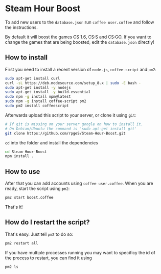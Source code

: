 # Steam Hour Boost

To add new users to the `database.json` run `coffee user.coffee` and follow the instructions.

By default it will boost the games CS 1.6, CS:S and CS:GO. If you want to change the games that are being boosted, edit the `database.json` directly!

## How to install
First you need to install a recent version of `node.js`, `coffee-script` and `pm2`:

```bash
sudo apt-get install curl
curl -sL https://deb.nodesource.com/setup_8.x | sudo -E bash -
sudo apt-get install -y nodejs
sudo apt-get install -y build-essential
sudo npm -g install npm@latest
sudo npm -g install coffee-script pm2
sudo pm2 install coffeescript
```

Afterwards upload this script to your server, or clone it using `git`:

```bash
# If git is missing on your server google on how to install it.
# On Debian/Ubuntu the command is 'sudo apt-get install git'
git clone https://github.com/rpgeS/Steam-Hour-Boost.git
```

`cd` into the folder and install the dependencies

```bash
cd Steam-Hour-Boost
npm install .
```

## How to use

After that you can add accounts using `coffee user.coffee`. When you are ready, start the script using `pm2`:

```bash
pm2 start boost.coffee
```

That's it!

## How do I restart the script?

That's easy. Just tell `pm2` to do so:

```bash
pm2 restart all
```

If you have multiple processes running you may want to specificy the id of the process to restart, you can find it using

```bash
pm2 ls
```
